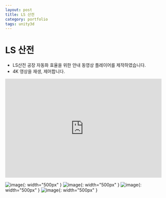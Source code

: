 ```yaml
---
layout: post
title: LS 산전
category: portfolio
tags: unity3d
---
```


# LS 산전
* LS산전 공장 자동화 효율을 위한 안내 동영상 플레이어를 제작하였습니다.
* 4K 영상을 재생, 제어합니다.

<iframe width="500" height="315" src="https://www.youtube.com/embed/s5FnpfZQLm8?si=zaxNgvhyhS2Jvxm8" title="YouTube video player" frameborder="0" allow="accelerometer; autoplay; clipboard-write; encrypted-media; gyroscope; picture-in-picture; web-share" allowfullscreen></iframe>

![image](https://github.com/gunug/gunug.github.io/assets/52345276/00df1f0b-8638-48c5-9300-57d72ed6cd89){: width="500px" }
![image](https://github.com/gunug/gunug.github.io/assets/52345276/cae21528-48b7-46a0-9e2a-c07ad80f5d8e){: width="500px" }
![image](https://github.com/gunug/gunug.github.io/assets/52345276/54f48c63-b147-457d-8a7c-8d54a502089f){: width="500px" }
![image](https://github.com/gunug/gunug.github.io/assets/52345276/8e4bde54-1f75-4635-99a2-2ac12a89ca3d){: width="500px" }
